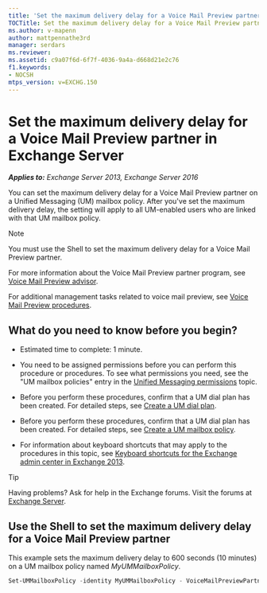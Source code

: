 ```yaml
---
title: 'Set the maximum delivery delay for a Voice Mail Preview partner: Exchange 2013 Help'
TOCTitle: Set the maximum delivery delay for a Voice Mail Preview partner
ms.author: v-mapenn
author: mattpennathe3rd
manager: serdars
ms.reviewer:
ms.assetid: c9a07f6d-6f7f-4036-9a4a-d668d21e2c76
f1.keywords:
- NOCSH
mtps_version: v=EXCHG.150
---
```


# Set the maximum delivery delay for a Voice Mail Preview partner in Exchange Server

_**Applies to:** Exchange Server 2013, Exchange Server 2016_

You can set the maximum delivery delay for a Voice Mail Preview partner on a Unified Messaging (UM) mailbox policy. After you've set the maximum delivery delay, the setting will apply to all UM-enabled users who are linked with that UM mailbox policy.

> [!NOTE]
> You must use the Shell to set the maximum delivery delay for a Voice Mail Preview partner.

For more information about the Voice Mail Preview partner program, see [Voice Mail Preview advisor](voice-mail-preview-advisor-exchange-2013-help.md).

For additional management tasks related to voice mail preview, see [Voice Mail Preview procedures](voice-mail-preview-procedures-exchange-2013-help.md).

## What do you need to know before you begin?

- Estimated time to complete: 1 minute.

- You need to be assigned permissions before you can perform this procedure or procedures. To see what permissions you need, see the "UM mailbox policies" entry in the [Unified Messaging permissions](unified-messaging-permissions-exchange-2013-help.md) topic.

- Before you perform these procedures, confirm that a UM dial plan has been created. For detailed steps, see [Create a UM dial plan](create-um-dial-plan-exchange-2013-help.md).

- Before you perform these procedures, confirm that a UM dial plan has been created. For detailed steps, see [Create a UM mailbox policy](create-um-mailbox-policy-exchange-2013-help.md).

- For information about keyboard shortcuts that may apply to the procedures in this topic, see [Keyboard shortcuts for the Exchange admin center in Exchange 2013](keyboard-shortcuts-in-the-exchange-admin-center-2013-help.md).

> [!TIP]
> Having problems? Ask for help in the Exchange forums. Visit the forums at [Exchange Server](https://go.microsoft.com/fwlink/p/?linkId=60612).

## Use the Shell to set the maximum delivery delay for a Voice Mail Preview partner

This example sets the maximum delivery delay to 600 seconds (10 minutes) on a UM mailbox policy named _MyUMMailboxPolicy_.

```powershell
Set-UMMailboxPolicy -identity MyUMMailboxPolicy - VoiceMailPreviewPartnerMaxDeliveryDelay 600
```
